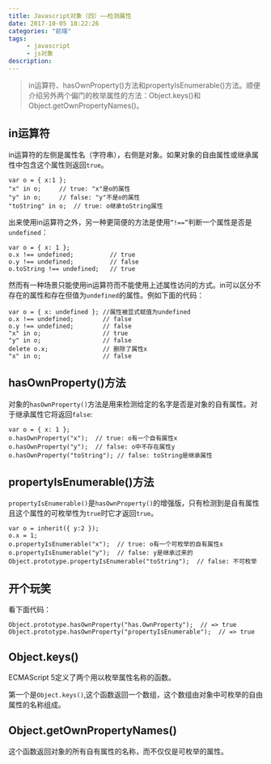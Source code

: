 ```yaml
---
title: Javascript对象（四）——检测属性
date: 2017-10-05 18:22:26
categories: "前端"
tags:
     - javascript
     - js对象
description:
---
```


> in运算符、hasOwnProperty()方法和propertyIsEnumerable()方法。顺便介绍另外两个偏门的枚举属性的方法：Object.keys()和Object.getOwnPropertyNames()。
<!--more-->

## in运算符
in运算符的左侧是属性名（字符串），右侧是对象。如果对象的自由属性或继承属性中包含这个属性则返回`true`。
```
var o = { x:1 };
"x" in o;     // true: "x"是o的属性
"y" in o;     // false: "y"不是o的属性
"toString" in o;  // true: o继承toString属性
```

出来使用in运算符之外，另一种更简便的方法是使用`“!==”`判断一个属性是否是`undefined`：
```
var o = { x: 1 };         
o.x !== undefined;          // true
o.y !== undefined;          // false
o.toString !== undefined;   // true
```

然而有一种场景只能使用in运算符而不能使用上述属性访问的方式。in可以区分不存在的属性和存在但值为`undefined`的属性。例如下面的代码：
```
var o = { x: undefined }; //属性被显式赋值为undefined
o.x !== undefined;        // false
o.y !== undefined;        // false
"x" in o;                 // true
"y" in o;                 // false
delete o.x;               // 删除了属性x
"x" in o;                 // false
```

## hasOwnProperty()方法
对象的`hasOwnProperty()`方法是用来检测给定的名字是否是对象的自有属性。对于继承属性它将返回`false`:
```
var o = { x: 1 };
o.hasOwnProperty("x");  // true: o有一个自有属性x
o.hasOwnProperty("y");  // false: o中不存在属性y
o.hasOwnProperty("toString"); // false: toString是继承属性
```

## propertyIsEnumerable()方法
`propertyIsEnumerable()`是`hasOwnProperty()`的增强版，只有检测到是自有属性且这个属性的可枚举性为`true`时它才返回`true`。
```
var o = inherit({ y:2 });
o.x = 1;
o.propertyIsEnumerable("x");  // true: o有一个可枚举的自有属性x
o.propertyIsEnumerable("y");  // false: y是继承过来的
Object.prototype.propertyIsEnumerable("toString");  // false: 不可枚举
```

## 开个玩笑
看下面代码：
```
Object.prototype.hasOwnProperty("has.OwnProperty");  // => true
Object.prototype.hasOwnProperty("propertyIsEnumerable");  // => true
```

## Object.keys()
ECMAScript 5定义了两个用以枚举属性名称的函数。

第一个是`Object.keys()`,这个函数返回一个数组，这个数组由对象中可枚举的自由属性的名称组成。

## Object.getOwnPropertyNames()
这个函数返回对象的所有自有属性的名称，而不仅仅是可枚举的属性。
